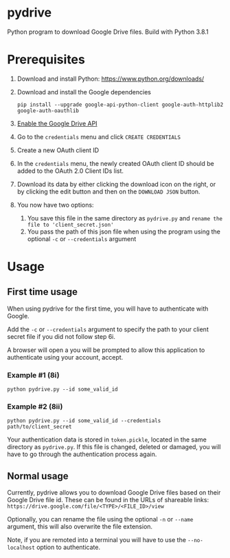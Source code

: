 # pydrive
Python program to download Google Drive files. Build with Python 3.8.1

# Prerequisites
1. Download and install Python: https://www.python.org/downloads/

2. Download and install the Google dependencies

    `pip install --upgrade google-api-python-client google-auth-httplib2 google-auth-oauthlib`

3. [Enable the Google Drive API](https://developers.google.com/drive/api/v3/enable-drive-api)
4. Go to the `credentials` menu and click `CREATE CREDENTIALS`
5. Create a new OAuth client ID
6. In the `credentials` menu, the newly created OAuth client ID should be added to the OAuth 2.0 Client IDs list.
7. Download its data by either clicking the download icon on the right, or by clicking the edit button and then on the `DOWNLOAD JSON` button.
8. You now have two options:
    1. You save this file in the same directory as `pydrive.py` and `rename the file to 'client_secret.json'`
    2. You pass the path of this json file when using the program using the optional `-c` or `--credentials` argument
    
# Usage
## First time usage
When using pydrive for the first time, you will have to authenticate with Google.

Add the `-c` or `--credentials` argument to specify the path to your client secret file if you did not follow step 6i.

A browser will open a you will be prompted to allow this application to authenticate using your account, accept.

### Example #1 (8i)
`python pydrive.py --id some_valid_id`

### Example #2 (8ii)
`python pydrive.py --id some_valid_id --credentials path/to/client_secret`

Your authentication data is stored in `token.pickle`, located in the same directory as `pydrive.py`. If this file is changed, deleted or damaged, you will have to go through the authentication process again.

## Normal usage
Currently, pydrive allows you to download Google Drive files based on their Google Drive file id. These can be found in the URLs of shareable links: `https://drive.google.com/file/<TYPE>/<FILE_ID>/view`

Optionally, you can rename the file using the optional `-n` or `--name` argument, this will also overwrite the file extension.

Note, if you are remoted into a terminal you will have to use the `--no-localhost` option to authenticate.